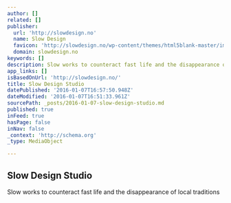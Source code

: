 ```yaml
---
author: []
related: []
publisher:
  url: 'http://slowdesign.no'
  name: Slow Design
  favicon: 'http://slowdesign.no/wp-content/themes/html5blank-master/img/icons/favicon.ico'
  domain: slowdesign.no
keywords: []
description: Slow works to counteract fast life and the disappearance of local traditions
app_links: []
isBasedOnUrl: 'http://slowdesign.no/'
title: Slow Design Studio
datePublished: '2016-01-07T16:57:50.948Z'
dateModified: '2016-01-07T16:51:33.961Z'
sourcePath: _posts/2016-01-07-slow-design-studio.md
published: true
inFeed: true
hasPage: false
inNav: false
_context: 'http://schema.org'
_type: MediaObject

---
```

<article style=""><h1>Slow Design Studio</h1><p>Slow works to counteract fast life and the disappearance of local traditions</p></article>
